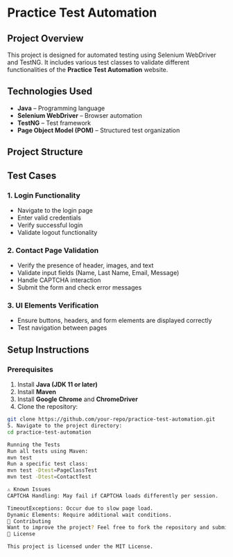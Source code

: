 # Practice Test Automation 

## Project Overview 
This project is designed for automated testing using Selenium WebDriver and TestNG. 
It includes various test classes to validate different functionalities of the 
**Practice Test Automation** website. 

## Technologies Used 
- **Java** – Programming language 
- **Selenium WebDriver** 
– Browser automation 
- **TestNG** 
– Test framework 
- **Page Object Model (POM)** – Structured test organization 

## Project Structure 
## Test Cases 
### 1. **Login Functionality** 
- Navigate to the login page 
- Enter valid credentials 
- Verify successful login 
- Validate logout functionality 
### 2. **Contact Page Validation** 
- Verify the presence of header, images, and text 
- Validate input fields (Name, Last Name, Email, Message) 
- Handle CAPTCHA interaction 
- Submit the form and check error messages 
### 3. **UI Elements Verification** 
- Ensure buttons, headers, and form elements are displayed correctly 
- Test navigation between pages 

## Setup Instructions 
### Prerequisites 
1. Install **Java (JDK 11 or later)** 
2. Install **Maven** 
3. Install **Google Chrome** and **ChromeDriver** 
4. Clone the repository: 
```sh 
git clone https://github.com/your-repo/practice-test-automation.git 
5. Navigate to the project directory: 
cd practice-test-automation 

Running the Tests 
Run all tests using Maven: 
mvn test 
Run a specific test class: 
mvn test -Dtest=PageClassTest 
mvn test -Dtest=ContactTest 

⚠️ Known Issues 
CAPTCHA Handling: May fail if CAPTCHA loads differently per session. 

TimeoutExceptions: Occur due to slow page load. 
Dynamic Elements: Require additional wait conditions. 
🤝 Contributing 
Want to improve the project? Feel free to fork the repository and submit pull requests! 🙌 
📜 License 

This project is licensed under the MIT License.
